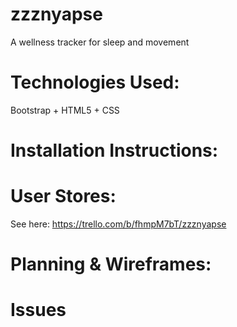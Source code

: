 # zzznyapse
A wellness tracker for sleep and movement

# Technologies Used:

Bootstrap + HTML5 + CSS

# Installation Instructions:

# User Stores:

See here: https://trello.com/b/fhmpM7bT/zzznyapse

# Planning & Wireframes:

# Issues
